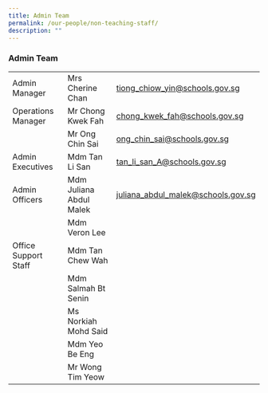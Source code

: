 ```yaml
---
title: Admin Team
permalink: /our-people/non-teaching-staff/
description: ""
---
```

<h3>Admin Team</h3>



|  |  |  |
| -------- | -------- | -------- |
| Admin Manager | Mrs Cherine Chan     | tiong_chiow_yin@schools.gov.sg   |
|Operations Manager| Mr Chong Kwek Fah|chong_kwek_fah@schools.gov.sg|
| | Mr Ong Chin Sai|ong_chin_sai@schools.gov.sg|
|Admin Executives|Mdm Tan Li San|tan_li_san_A@schools.gov.sg|
|Admin Officers|Mdm Juliana Abdul Malek|juliana_abdul_malek@schools.gov.sg|
| |Mdm Veron Lee||
|Office Support Staff|Mdm Tan Chew Wah||
||Mdm Salmah Bt Senin ||
||Ms Norkiah Mohd Said||
||Mdm Yeo Be Eng||
||Mr Wong Tim Yeow||